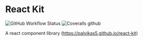 # React Kit

![GitHub Workflow Status](https://img.shields.io/github/workflow/status/palvikas5/react-kit/CI?style=for-the-badge)
![Coveralls github](https://img.shields.io/coveralls/github/palvikas5/react-kit?style=for-the-badge)

A react component library (https://palvikas5.github.io/react-kit)
